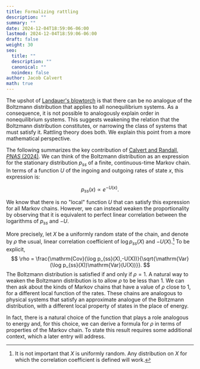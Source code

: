 ```yaml
---
title: Formalizing rattling
description: ""
summary: ""
date: 2024-12-04T18:59:06-06:00
lastmod: 2024-12-04T18:59:06-06:00
draft: false
weight: 30
seo:
  title: ""
  description: ""
  canonical: ""
  noindex: false
author: Jacob Calvert
math: true
---
```


The upshot of [Landauer's blowtorch](/landauers-blowtorch) is that there can be no analogue of the Boltzmann distribution that applies to all nonequilibrium systems. As a consequence, it is not possible to analogously explain order in nonequilibrium systems. This suggests weakening the relation that the Boltzmann distribution constitutes, or narrowing the class of systems that must satisfy it. Rattling theory does both. We explain this point from a more mathematical perspective.

The following summarizes the key contribution of [Calvert and Randall, *PNAS* (2024)](https://www.pnas.org/doi/10.1073/pnas.2411731121). We can think of the Boltzmann distribution as an expression for the stationary distribution $p_{ss}$ of a finite, continuous-time Markov chain. In terms of a function $U$ of the ingoing and outgoing rates of state $x$, this expression is:

$$ p_{ss} (x) \propto e^{-U(x)}. $$

We know that there is no "local" function $U$ that can satisfy this expression for all Markov chains. However, we can instead weaken the proportionality by observing that it is equivalent to perfect linear correlation between the logarithms of $p_{ss}$ and $-U$.

More precisely, let $X$ be a uniformly random state of the chain, and denote by $\rho$ the usual, linear correlation coefficient of $\log p_{ss} (X)$ and $-U(X)$.[^1] To be explicit,
$$
\rho = \frac{\mathrm{Cov}(\log p_{ss}(X),-U(X))}{\sqrt{\mathrm{Var}(\log p_{ss}(X))\mathrm{Var}(U(X))}}.
$$
The Boltzmann distribution is satisfied if and only if $\rho = 1$. A natural way to weaken the Boltzmann distribution is to allow $\rho$ to be less than $1$. We can then ask about the kinds of Markov chains that have a value of $\rho$ close to $1$, for a different local function of the rates. These chains are analogous to physical systems that satisfy an approximate analogue of the Boltzmann distribution, with a different local property of states in the place of energy. 

In fact, there is a natural choice of the function that plays a role analogous to energy and, for this choice, we can derive a formula for $\rho$ in terms of properties of the Markov chain. To state this result requires some additional context, which a later entry will address.





 

[^1]: It is not important that $X$ is uniformly random. Any distribution on $X$ for which the correlation coefficient is defined will work.
